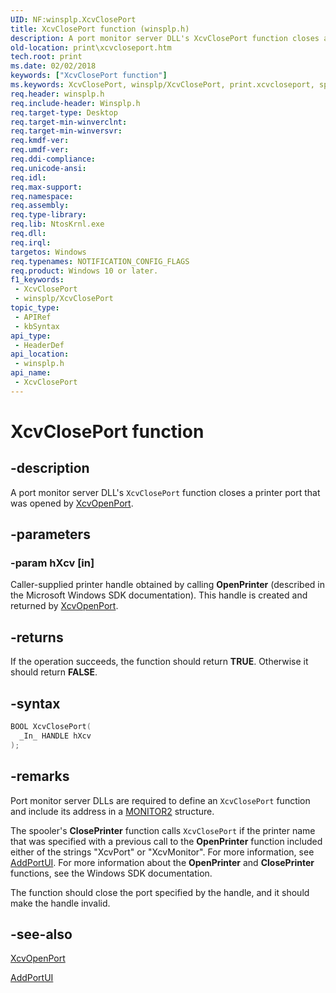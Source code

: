 ```yaml
---
UID: NF:winsplp.XcvClosePort
title: XcvClosePort function (winsplp.h)
description: A port monitor server DLL's XcvClosePort function closes a printer port that was opened by XcvOpenPort.
old-location: print\xcvcloseport.htm
tech.root: print
ms.date: 02/02/2018
keywords: ["XcvClosePort function"]
ms.keywords: XcvClosePort, winsplp/XcvClosePort, print.xcvcloseport, spoolfnc_5d0750d1-1f50-4e09-8c91-1362b2037265.xml, XcvClosePort function [Print Devices]
req.header: winsplp.h
req.include-header: Winsplp.h
req.target-type: Desktop
req.target-min-winverclnt: 
req.target-min-winversvr: 
req.kmdf-ver: 
req.umdf-ver: 
req.ddi-compliance: 
req.unicode-ansi: 
req.idl: 
req.max-support: 
req.namespace: 
req.assembly: 
req.type-library: 
req.lib: NtosKrnl.exe
req.dll: 
req.irql: 
targetos: Windows
req.typenames: NOTIFICATION_CONFIG_FLAGS
req.product: Windows 10 or later.
f1_keywords:
 - XcvClosePort
 - winsplp/XcvClosePort
topic_type:
 - APIRef
 - kbSyntax
api_type:
 - HeaderDef
api_location:
 - winsplp.h
api_name:
 - XcvClosePort
---
```


# XcvClosePort function


## -description

A port monitor server DLL's <code>XcvClosePort</code> function closes a printer port that was opened by <a href="..\winsplp\nf-winsplp-xcvopenport.md">XcvOpenPort</a>.

## -parameters

### -param hXcv [in]


Caller-supplied printer handle obtained by calling <b>OpenPrinter</b> (described in the Microsoft Windows SDK documentation). This handle is created and returned by <a href="..\winsplp\nf-winsplp-xcvopenport.md">XcvOpenPort</a>.

## -returns

If the operation succeeds, the function should return <b>TRUE</b>. Otherwise it should return <b>FALSE</b>.

## -syntax

```cpp
BOOL XcvClosePort(
  _In_ HANDLE hXcv
);
```

## -remarks

Port monitor server DLLs are required to define an <code>XcvClosePort</code> function and include its address in a <a href="..\winsplp\ns-winsplp-_monitor2.md">MONITOR2</a> structure.

The spooler's <b>ClosePrinter</b> function calls <code>XcvClosePort</code> if the printer name that was specified with a previous call to the <b>OpenPrinter</b> function included either of the strings "XcvPort" or "XcvMonitor". For more information, see <a href="..\winsplp\nf-winsplp-addportui.md">AddPortUI</a>. For more information about the <b>OpenPrinter</b> and <b>ClosePrinter</b> functions, see the Windows SDK documentation.

The function should close the port specified by the handle, and it should make the handle invalid.

## -see-also

<a href="..\winsplp\nf-winsplp-xcvopenport.md">XcvOpenPort</a>



<a href="..\winsplp\nf-winsplp-addportui.md">AddPortUI</a>

